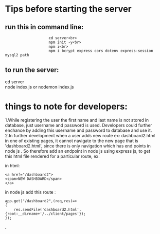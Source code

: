 # Tips before starting the server
## run this in command line: 
                        cd server<br>
                        npm init -y<br>
                        npm i<br>
                        npm i bcrypt express cors dotenv express-session mysql2 path

## to run the server:
cd server<br>
node index.js or nodemon index.js



# things to note for developers:
1.While registering the user the first name and last name is not stored in database, just username and password is used.
Developers could further enchance by adding  this username and password to database and use it.<br>
2.In further development when a user adds new route ex: dashboard2.html in one of existing pages, it cannot navigate to the new page
that is 'dashboard2.html', since there is only navigation which has end points in node js .
So therefore add an endpoint in node js  using express js, to get this html file rendered for a particular route,
ex:

in html:

    <a href="/dashboard2">
    <span>NEW DASHBOARD</span>
    </a>


in node js add this route :

    app.get("/dashboard2",(req,res)=>
    {
        res.sendFile('dashboard2.html',{root:__dirname+'/../client/pages'});
    });
.